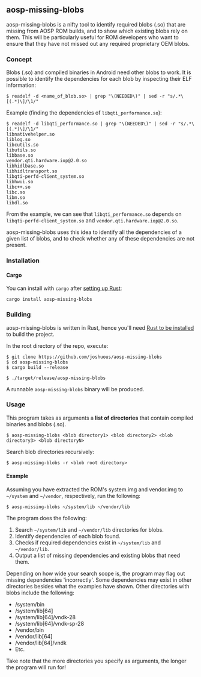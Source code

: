## aosp-missing-blobs

aosp-missing-blobs is a nifty tool to identify required blobs (.so) that are missing from AOSP ROM builds,
and to show which existing blobs rely on them. This will be particularly useful for ROM developers who
want to ensure that they have not missed out any required proprietary OEM blobs.

### Concept

Blobs (.so) and compiled binaries in Android need other blobs to work. It is possible to identify the
dependencies for each blob by inspecting their ELF information:

```
$ readelf -d <name_of_blob.so> | grep "\(NEEDED\)" | sed -r "s/.*\[(.*)\]/\1/"
```

Example (finding the dependencies of `libqti_performance.so`):

```
$ readelf -d libqti_performance.so | grep "\(NEEDED\)" | sed -r "s/.*\[(.*)\]/\1/"
libnativehelper.so
liblog.so
libcutils.so
libutils.so
libbase.so
vendor.qti.hardware.iop@2.0.so
libhidlbase.so
libhidltransport.so
libqti-perfd-client_system.so
libhwui.so
libc++.so
libc.so
libm.so
libdl.so
```

From the example, we can see that `libqti_performance.so` depends on `libqti-perfd-client_system.so`
and `vendor.qti.hardware.iop@2.0.so`.

aosp-missing-blobs uses this idea to identify all the dependencies of a given list of blobs, and to
check whether any of these dependencies are not present.

### Installation

#### Cargo

You can install with `cargo` after [setting up Rust](https://www.rust-lang.org/tools/install):

```
cargo install aosp-missing-blobs
```

### Building

aosp-missing-blobs is written in Rust, hence you'll need [Rust to be installed](https://www.rust-lang.org) to build the project.

In the root directory of the repo, execute:

```
$ git clone https://github.com/joshuous/aosp-missing-blobs
$ cd aosp-missing-blobs
$ cargo build --release

$ ./target/release/aosp-missing-blobs
```

A runnable `aosp-missing-blobs` binary will be produced.

### Usage

This program takes as arguments a **list of directories** that contain compiled binaries and blobs (.so).

```
$ aosp-missing-blobs <blob directory1> <blob directory2> <blob directory3> <blob directoryN>
```

Search blob directories recursively:

```
$ aosp-missing-blobs -r <blob root directory>
```

#### Example

Assuming you have extracted the ROM's system.img and vendor.img to `~/system` and `~/vendor`, respectively, run the following:

```
$ aosp-missing-blobs ~/system/lib ~/vendor/lib
```

The program does the following:

1. Search `~/system/lib` and `~/vendor/lib` directories for blobs.
2. Identify dependencies of each blob found.
3. Checks if required dependencies exist in `~/system/lib` and `~/vendor/lib`.
4. Output a list of missing dependencies and existing blobs that need them.

Depending on how wide your search scope is, the program may flag out missing dependencies 'incorrectly'.
Some dependencies may exist in other directories besides what the examples have shown.
Other directories with blobs include the following:

- /system/bin
- /system/lib[64]
- /system/lib[64]/vndk-28
- /system/lib[64]/vndk-sp-28
- /vendor/bin
- /vendor/lib[64]
- /vendor/lib[64]/vndk
- Etc.

Take note that the more directories you specify as arguments, the longer the program will run for!
